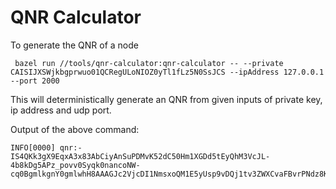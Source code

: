 # QNR Calculator

To generate the QNR of a node

```
 bazel run //tools/qnr-calculator:qnr-calculator -- --private CAISIJXSWjkbgprwuo01QCRegULoNIOZ0yTl1fLz5N0SsJCS --ipAddress 127.0.0.1 --port 2000

```

This will deterministically generate an QNR from given inputs of private key, ip address and udp port.

Output of the above command:
```
INFO[0000] qnr:-IS4QKk3gX9EqxA3x83AbCiyAnSuPDMvK52dC50Hm1XGDd5tEyQhM3VcJL-4b8kDg5APz_povv0Syqk0nancoNW-cq0BgmlkgnY0gmlwhH8AAAGJc2VjcDI1NmsxoQM1E5yUsp9vDQj1tv3ZWXCvaFBvrPNdz8KPI1NhxfQWzIN1ZHCCB9A

```